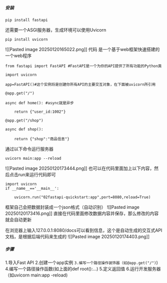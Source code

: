 ##### 安装
```
pip install fastapi
```
还需要一个ASGI服务器，生成环境可以使用Uvicorn
```
pip install uvicorn
```
![[Pasted image 20250120165022.png]]
代码 是一个基于web框架快速搭建的一个web程序
```
from fastapi import FastAPI #FastAPI是一个为你的API提供了所有功能的Python类

import uvicorn

app=FastAPI()#这个实例将是创建你所有API的主要交互对象，在下面被uvicorn所引用

@app.get("/")

async def home(): #async就是异步

    return {"user_id:1002"}

@app.get("/shop")

async def shop():

    return {"shop":"商品信息"}
```

通过以下命令运行服务器
```
uvicorn main:app --reload
```
![[Pasted image 20250120173444.png]]
也可以在代码里面加上以下内容，然后点击run来运行代码即可
```
import uvicorn
if __name__=='__main__':

    uvicorn.run("02fastapi-quickstart:app",port=8080,reload=True)
```

框架自己会把数据封装成一个json格式（自动识别）
![[Pasted image 20250120173416.png]]
直接在代码里面修改数据内容并保存，那么修改的内容就会自动更新

在浏览器上输入127.0.0.1:8080/docs可以看到信息，这个是自动生成的交互式API文档，是根据后端代码来生成的
![[Pasted image 20250120174403.png]]

##### 步骤
1.导入Fast API
2.创建一个app实例
`3.编写一个路径操作装饰器（如@app.get("/")`)
4.编写一个路径操作函数(如上面的def root():...)
5.定义返回值
6.运行开发服务器（如uvicorn main:app -reload)

